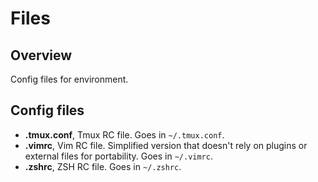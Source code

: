 # Files

## Overview
Config files for environment.

## Config files
* **.tmux.conf**, Tmux RC file. Goes in `~/.tmux.conf`.
* **.vimrc**, Vim RC file. Simplified version that doesn't rely on plugins or external files for portability. Goes in `~/.vimrc`.
* **.zshrc**, ZSH RC file. Goes in `~/.zshrc`.
